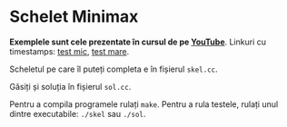 # Schelet Minimax

**Exemplele sunt cele prezentate în cursul de pe
[YouTube](https://www.youtube.com/watch?v=STjW3eH0Cik)**. Linkuri cu
timestamps: [test mic](https://youtu.be/STjW3eH0Cik?t=978), [test
mare](https://youtu.be/STjW3eH0Cik?t=1498).

Scheletul pe care îl puteți completa e în fișierul `skel.cc`.

Găsiți și soluția în fișierul `sol.cc`.

Pentru a compila programele rulați `make`. Pentru a rula testele, rulați unul
dintre executabile: `./skel` sau `./sol`.
